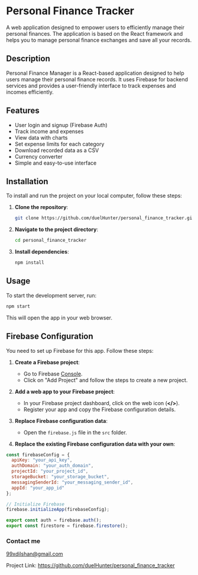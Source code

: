 # Personal Finance Tracker

A web application designed to empower users to efficiently manage their personal finances. The application is based on the React framework and helps you to manage personal finance exchanges and save all your records.

## Description

Personal Finance Manager is a React-based application designed to help users manage their personal finance records. It uses Firebase for backend services and provides a user-friendly interface to track expenses and incomes efficiently.


## Features
* User login and signup (Firebase Auth)
* Track income and expenses
* View data with charts
* Set expense limits for each category
* Download recorded data as a CSV
* Currency converter
* Simple and easy-to-use interface

## Installation

To install and run the project on your local computer, follow these steps:

1. **Clone the repository**:
    ```sh
    git clone https://github.com/duelHunter/personal_finance_tracker.git
    ```

2. **Navigate to the project directory**:
    ```sh
    cd personal_finance_tracker
    ```

3. **Install dependencies**:
    ```sh
    npm install
    ```

## Usage

To start the development server, run:
```sh
npm start
```

This will open the app in your web browser.

## Firebase Configuration
You need to set up Firebase for this app. Follow these steps:

1. **Create a Firebase project**:

    * Go to Firebase <a href="https://console.firebase.google.com/" target = "_blank">Console</a>.
    * Click on "Add Project" and follow the steps to create a new project.
2. **Add a web app to your Firebase project**:

    * In your Firebase project dashboard, click on the web icon (**</>**).
    * Register your app and copy the Firebase configuration details.
3. **Replace Firebase configuration data**:

    * Open the `firebase.js` file in the `src` folder.
4. **Replace the existing Firebase configuration data with your own**:
```jsx
const firebaseConfig = {
  apiKey: "your_api_key",
  authDomain: "your_auth_domain",
  projectId: "your_project_id",
  storageBucket: "your_storage_bucket",
  messagingSenderId: "your_messaging_sender_id",
  appId: "your_app_id"
};

// Initialize Firebase
firebase.initializeApp(firebaseConfig);

export const auth = firebase.auth();
export const firestore = firebase.firestore();
```


### Contact me
[99xdilshan@gmail.com](mailto:99xdilshan@gmail.com)

Project Link: https://github.com/duelHunter/personal_finance_tracker
